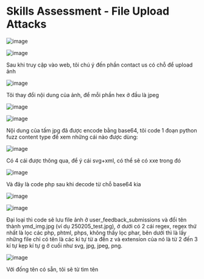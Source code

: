<h1>Skills Assessment - File Upload Attacks</h1>

![image](https://github.com/user-attachments/assets/2620c324-6466-4e07-ae00-21a24694b25d)

![image](https://github.com/user-attachments/assets/91421300-e1bd-46bf-83de-5ad5376c40d9)

Sau khi truy cập vào web, tôi chú ý đến phần contact us có chỗ để upload ảnh

![image](https://github.com/user-attachments/assets/74a5bd49-1717-4372-8a20-c4e3f7ae2a6b)

Tôi thay đổi nội dung của ảnh, để mỗi phần hex ở đầu là jpeg

![image](https://github.com/user-attachments/assets/d35d104c-f340-4811-ae80-2df3614b0154)

![image](https://github.com/user-attachments/assets/16af17d2-8c3e-4053-82d6-001a644b64e8)

Nội dung của tấm jpg đã được encode bằng base64, tôi code 1 đoạn python fuzz content type để xem những cái nào được dùng:

![image](https://github.com/user-attachments/assets/40462f47-c77c-4d0e-9501-5054bbe234d7)

Có 4 cái được thông qua, để ý cái svg+xml\, có thể sẽ có xxe trong đó

![image](https://github.com/user-attachments/assets/e3982f7b-e8c7-4978-93aa-5e014d77c5e5)

Và đây là code php sau khi decode từ chỗ base64 kia

![image](https://github.com/user-attachments/assets/aac1189c-f242-4466-b6bc-8d687d954a20)

![image](https://github.com/user-attachments/assets/0333e6e0-5333-48a5-801e-cdb94c8503a8)

Đại loại thì code sẽ lưu file ảnh ở user_feedback_submissions và đổi tên thành ymd_img.jpg (ví dụ 250205_test.jpg), ở dưới có 2 cái regex, regex thứ nhất là lọc các php, phtml, phps, không thấy lọc phar, bên dưới thì là lấy những file chỉ có tên là các kí tự từ a đến z và extension của nó là từ 2 đến 3 kí tự kẹp kí tự g ở cuối như svg, jpg, jpeg, png.

![image](https://github.com/user-attachments/assets/7bda0032-542d-44da-857a-997b15b23cd8)

Với đống tên có sẵn, tôi sẽ từ tìm tên










